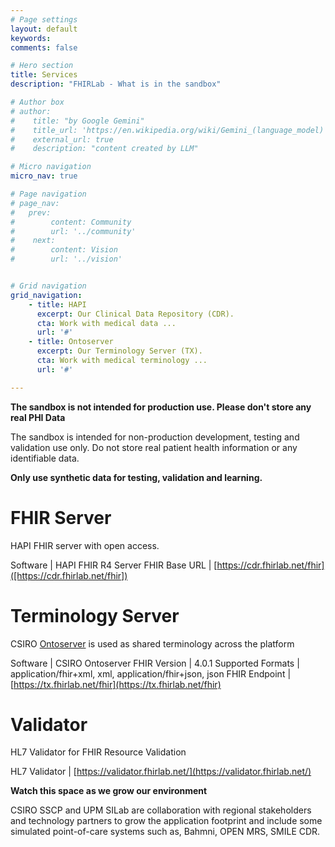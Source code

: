 ```yaml
---
# Page settings
layout: default
keywords:
comments: false

# Hero section
title: Services
description: "FHIRLab - What is in the sandbox"

# Author box
# author:
#    title: "by Google Gemini"
#    title_url: 'https://en.wikipedia.org/wiki/Gemini_(language_model)'
#    external_url: true
#    description: "content created by LLM"

# Micro navigation
micro_nav: true

# Page navigation
# page_nav:
#   prev:
#        content: Community
#        url: '../community'
#    next:
#        content: Vision
#        url: '../vision'


# Grid navigation
grid_navigation:
    - title: HAPI
      excerpt: Our Clinical Data Repository (CDR).
      cta: Work with medical data ...
      url: '#'
    - title: Ontoserver
      excerpt: Our Terminology Server (TX).
      cta: Work with medical terminology ...
      url: '#'

---
```

<div class="callout callout--danger">
<strong>The sandbox is not intended for production use. Please don't store any real PHI Data</strong>

<p>The sandbox is intended for non-production development, testing and validation use only. Do not store real patient health information or any identifiable data.</p>

<strong>Only use synthetic data for testing, validation and learning.</strong>

</div>

# FHIR Server

   HAPI FHIR server with open access.

   Software | HAPI FHIR R4 Server
   FHIR Base URL | [https://cdr.fhirlab.net/fhir]([https://cdr.fhirlab.net/fhir])
   

# Terminology Server

   CSIRO [Ontoserver](Ontoserver) is used as shared terminology across the platform

   Software | CSIRO Ontoserver
   FHIR Version | 4.0.1
   Supported Formats | application/fhir+xml, xml, application/fhir+json, json
   FHIR Endpoint | [https://tx.fhirlab.net/fhir](https://tx.fhirlab.net/fhir)
    

# Validator

   HL7  Validator for FHIR Resource Validation

   HL7 Validator | [https://validator.fhirlab.net/](https://validator.fhirlab.net/)


<div class="callout callout--info">
<strong>Watch this space as we grow our environment</strong>

<p>CSIRO SSCP and UPM SILab are collaboration with regional stakeholders and technology partners to grow the application footprint and include some simulated point-of-care systems such as, Bahmni, OPEN MRS, SMILE CDR.</p> 

</div>
